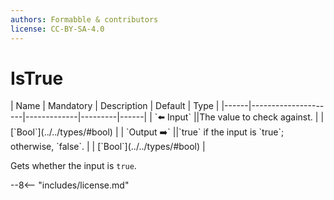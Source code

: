 ```yaml
---
authors: Formabble & contributors
license: CC-BY-SA-4.0
---
```



# IsTrue

<div class="sh-parameters" markdown="1">
| Name | Mandatory | Description | Default | Type |
|------|---------------------|-------------|---------|------|
| `⬅️ Input` ||The value to check against. | | [`Bool`](../../types/#bool) |
| `Output ➡️` ||`true` if the input is `true`; otherwise, `false`. | | [`Bool`](../../types/#bool) |

</div>

Gets whether the input is `true`.

--8<-- "includes/license.md"

